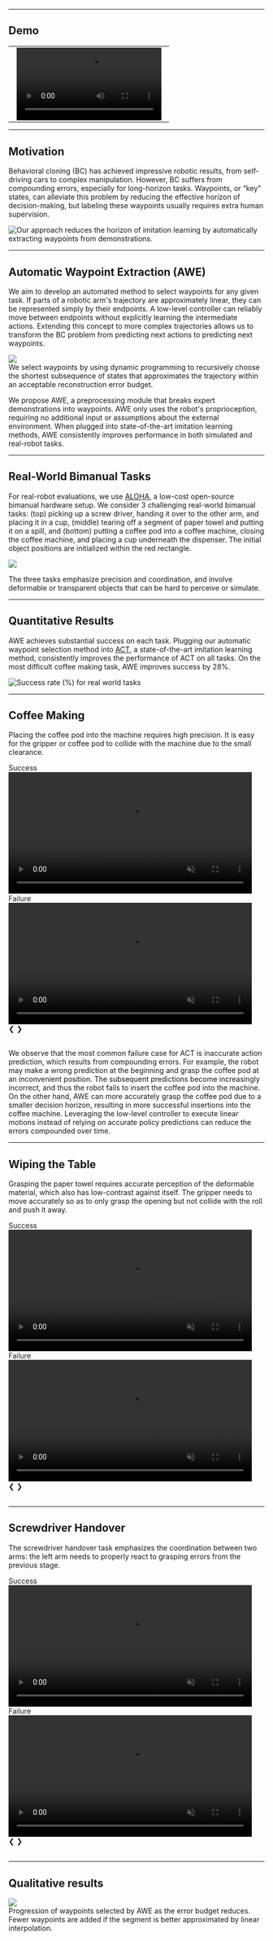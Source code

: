 
----


## Demo

<table style="width:100%; margin: auto; max-width: 1200px; table-layout: fixed;">
<tbody>
  <tr style="border-bottom: none;">
    <td style="text-align: center">
        <video id="round" height="auto" width="95%" controls autoplay loop>
            <source src="video/new-coffee.mp4" type="video/mp4">
        </video>
    </td>
  </tr>
</tbody>
</table>

----


## Motivation

Behavioral cloning (BC) has achieved impressive robotic results, from self-driving cars to complex manipulation. However, BC suffers from compounding errors, especially for long-horizon tasks. Waypoints, or “key” states, can alleviate this problem by reducing the effective horizon of decision-making, but labeling these waypoints usually requires extra human supervision.

![Our approach reduces the horizon of imitation learning by automatically extracting waypoints from demonstrations.](./img/waypoints_fig1.png "Overview")

----


## Automatic Waypoint Extraction (AWE)

We aim to develop an automated method to select waypoints for any given task. If parts of a robotic arm's trajectory are approximately linear, they can be represented simply by their endpoints. A low-level controller can reliably move between endpoints without explicitly learning the intermediate actions. Extending this concept to more complex trajectories allows us to transform the BC problem from predicting next actions to predicting next waypoints.

<!-- ![We select waypoints by using dynamic programming to recursively choose the shortest subsequence of states that approximates the trajectory within an acceptable reconstruction error budget.](./img/loss_fn.png "Method") -->

<div class="w3-row-padding">
    <img style="max-width:40%" src="./img/loss_fn.png">
    <figcaption class="imgcaption">We select waypoints by using dynamic programming to recursively choose the shortest subsequence of states that approximates the trajectory within an acceptable reconstruction error budget.</figcaption>
</div>

We propose AWE, a preprocessing module that breaks expert demonstrations into waypoints. AWE only uses the robot's proprioception, requiring no additional input or assumptions about the external environment. When plugged into state-of-the-art imitation learning methods, AWE consistently improves performance in both simulated and real-robot tasks.


----


## Real-World Bimanual Tasks

For real-robot evaluations, we use [ALOHA](https://tonyzhaozh.github.io/aloha/), a low-cost open-source bimanual hardware setup. We consider 3 challenging real-world bimanual tasks: (top) picking up a screw driver, handing it over to the other arm, and placing it in a cup, (middle) tearing off a segment of paper towel and putting it on a spill, and (bottom) putting a coffee pod into a coffee machine, closing the coffee machine, and placing a cup underneath the dispenser. The initial object positions are initialized within the red rectangle.

<div class="w3-row-padding">
    <img style="max-width:300%" src="./img/real_task.png">
</div>

The three tasks emphasize precision and coordination, and involve deformable or transparent objects that can be hard to perceive or simulate.

----
## Quantitative Results

AWE achieves substantial success on each task. Plugging our automatic waypoint selection method into [ACT](https://arxiv.org/abs/2304.13705), a state-of-the-art imitation learning method, consistently improves the performance of ACT on all tasks. On the most difficult coffee making task, AWE improves success by 28%.

![Success rate (%) for real world tasks](./img/real_success.png "Success rate (%) for real world tasks")

----


## Coffee Making

Placing the coffee pod into the machine requires high precision. It is easy for the gripper or coffee pod to collide with the machine due to the small clearance.

<div class="slideshow-container" id="coffeeGroup">
  <div class="mySlides fade">
    <figcaption class="imgcaption">Success</figcaption>
    <video id="coffee_success" width="95%" controls autoplay loop muted>
      <source src="video/coffee_success_2.mp4" type="video/mp4">
    </video>
  </div>
  <div class="mySlides fade">
    <figcaption class="imgcaption">Failure</figcaption>
    <video id="coffee_failure" width="95%" controls autoplay loop muted>
      <source src="video/coffee_failure_2.mp4" type="video/mp4">
    </video>
  </div>
  <a class="prev" onclick="plusSlides(-1, 'coffeeGroup')">&#10094;</a>
  <a class="next" onclick="plusSlides(1, 'coffeeGroup')">&#10095;</a>
</div>

<br>

We observe that the most common failure case for ACT is inaccurate action prediction, which results from compounding errors.
For example, the robot may make a wrong prediction at the beginning and grasp the coffee pod at an inconvenient position. The subsequent predictions become increasingly incorrect, and thus the robot fails to insert the coffee pod into the machine.
On the other hand, AWE can more accurately grasp the coffee pod due to a smaller decision horizon, resulting in more successful insertions into the coffee machine. Leveraging the low-level controller to execute linear motions instead of relying on accurate policy predictions can reduce the errors compounded over time.

----


## Wiping the Table
Grasping the paper towel requires accurate perception of the deformable material, which also has low-contrast against itself. The gripper needs to move accurately so as to only grasp the opening but not collide with the roll and push it away.


<div class="slideshow-container" id="towelGroup">
  <div class="mySlides fade">
    <figcaption class="imgcaption">Success</figcaption>
    <video id="towel_success" width="95%" controls autoplay loop muted>
      <source src="video/towel_success.mp4" type="video/mp4">
    </video>
  </div>
  <div class="mySlides fade">
    <figcaption class="imgcaption">Failure</figcaption>
    <video id="towel_failure" width="95%" controls autoplay loop muted>
      <source src="video/towel_failure.mp4" type="video/mp4">
    </video>
  </div>
  <a class="prev" onclick="plusSlides(-1, 'towelGroup')">&#10094;</a>
  <a class="next" onclick="plusSlides(1, 'towelGroup')">&#10095;</a>
</div>

<br>

----


## Screwdriver Handover

The screwdriver handover task emphasizes the coordination between two arms: the left arm needs to properly react to grasping errors from the previous stage.

<div class="slideshow-container" id="screwdriverGroup">
  <div class="mySlides fade">
    <figcaption class="imgcaption">Success</figcaption>
    <video id="screwdriver_success" width="95%" controls autoplay loop muted>
      <source src="video/screwdriver_success_2.mp4" type="video/mp4">
    </video>
  </div>
  <div class="mySlides fade">
    <figcaption class="imgcaption">Failure</figcaption>
    <video id="screwdriver_failure" width="95%" controls autoplay loop muted>
      <source src="video/screwdriver_failure_2.mp4" type="video/mp4">
    </video>
  </div>
  <a class="prev" onclick="plusSlides(-1, 'screwdriverGroup')">&#10094;</a>
  <a class="next" onclick="plusSlides(1, 'screwdriverGroup')">&#10095;</a>
</div>

<br>


----

## Qualitative results

<div class="w3-row-padding">
    <img style="max-width:100%" src="./img/error_budget_viz.png">
    <figcaption class="imgcaption">Progression of waypoints selected by AWE as the error budget reduces. Fewer waypoints are added if the segment is better approximated by linear interpolation.</figcaption>
</div>

<script>
var slideIndex = {}; // A map to hold current slide index for each group

function plusSlides(n, groupName) {
  showSlides(slideIndex[groupName] += n, groupName);
}

function showSlides(n, groupName) {
  var i;
  var slides = document.getElementById(groupName).getElementsByClassName("mySlides");
  
  // Initialize slide index for this group if not already done
  if (!slideIndex.hasOwnProperty(groupName)) {
    slideIndex[groupName] = 1;
  }

  if (n > slides.length) {slideIndex[groupName] = 1}
  if (n < 1) {slideIndex[groupName] = slides.length}
  for (i = 0; i < slides.length; i++) {
      slides[i].style.display = "none";  
  }
  slides[slideIndex[groupName]-1].style.display = "block";  
}

// Show the first slide for each group
showSlides(1, 'coffeeGroup');
showSlides(1, 'towelGroup');
showSlides(1, 'screwdriverGroup');

</script>


<!-- ----


## Citation
```
@article{shi2022skimo,
  title={Skill-based Model-based Reinforcement Learning},
  author={Lucy Xiaoyang Shi and Joseph J. Lim and Youngwoon Lee},
  journal={arXiv preprint arXiv:2207.},
  year={2022}
}
``` -->
<br>

